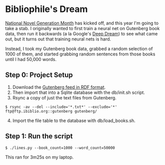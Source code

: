 # Bibliophile's Dream

[National Novel Generation Month](https://github.com/NaNoGenMo/2016) has kicked
off, and this year I'm going to take a stab. I originally wanted to first train a neural net on Gutenberg book data, then run it backwards (a la Google's [Deep Dream](https://github.com/google/deepdream)) to see what came out, but it turns out that training neural nets is hard.

Instead, I took my Gutenberg book data, grabbed a random selection of 1000 of them, and started grabbing random sentences from those books until I had 50,000 words.

## Step 0: Project Setup

1. Download the [Gutenberg feed in RDF format](https://www.gutenberg.org/wiki/Gutenberg:Feeds).
2. Then import that into a Sqlite database with the db/init.sh script.
3. Rsync a copy of just the text files from Gutenberg.
```
$ rsync -av --del --include='*.txt*' --exclude='*' ftp@ftp.ibiblio.org::gutenberg gutenberg/
```
4. Import the file table to the database with db/load_books.sh.

## Step 1: Run the script

```
$ ./lines.py --book_count=1000 --word_count=50000
```

This ran for 3m25s on my laptop.

